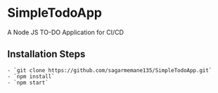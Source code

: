 # SimpleTodoApp
A Node JS TO-DO Application for CI/CD

## Installation Steps 
    - `git clone https://github.com/sagarmemane135/SimpleTodoApp.git`
    - `npm install`
    - `npm start`
